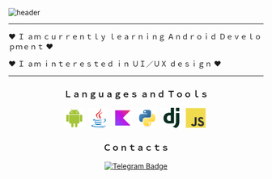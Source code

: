 
![header](https://capsule-render.vercel.app/api?type=rounded&color=gradient&height=200&text=Hello%20Everyone!&fontSize=75&fontColor=220022&animation=fadeIn&fontAlignY=50&desc=Welcome%20to%20my%20GitHub%20profile!&descAlignY=75&descAlign=80&stroke=ff77ff&strokeWidth=2)
___
<p> ♥ Ｉ  ａｍ  ｃｕｒｒｅｎｔｌｙ  ｌｅａｒｎｉｎｇ  Ａｎｄｒｏｉｄ  Ｄｅｖｅｌｏｐｍｅｎｔ ♥ </p>
<p> ♥ Ｉ  ａｍ  ｉｎｔｅｒｅｓｔｅｄ  ｉｎ  ＵＩ／ＵＸ  ｄｅｓｉｇｎ ♥ </p>

___

<div align="center">
<h3
<p> Ｌａｎｇｕａｇｅｓ ａｎｄ Ｔｏｏｌｓ </p>
</h3>
  <img src="https://github.com/devicons/devicon/blob/master/icons/android/android-original.svg" title="Android" alt="Android" wirth="40" height="40"/>&nbsp;
  <img src="https://github.com/devicons/devicon/blob/master/icons/java/java-original.svg" title="Java" alt="Java" wirth="40" height="40"/>&nbsp;
  <img src="https://github.com/devicons/devicon/blob/master/icons/kotlin/kotlin-original.svg" title="Kotlin" alt="Kotlin" wirth="40" height="40"/>&nbsp;
  <img src="https://github.com/devicons/devicon/blob/master/icons/python/python-original.svg" title="Python" alt="Python" wirth="40" height="40"/>&nbsp;
  <img src="https://github.com/devicons/devicon/blob/master/icons/django/django-plain.svg" title="Django" alt="Django" wirth="40" height="40"/>&nbsp;
  <img src="https://github.com/devicons/devicon/blob/master/icons/javascript/javascript-original.svg" title="JavaScript" alt="JavaScript" wirth="40" height="40"/>&nbsp;

<div align="center">
<h3
<p>
Ｃｏｎｔａｃｔｓ
</p>
</h3>

<div align="center" id="badges">
<a href="https://t.me/AnnyVJu">   
  <img src="https://img.shields.io/badge/Telegram-EB1F6A?style=for-the-badge&logo=telegram&logoColor=white" alt="Telegram Badge"/>
  </a>  
</div>

<!--
**AnnyVJu/AnnyVJu** is a ✨ _special_ ✨ repository because its `README.md` (this file) appears on your GitHub profile.

Here are some ideas to get you started:

- 🔭 I’m currently working on ...
- 🌱 I’m currently learning ...
- 👯 I’m looking to collaborate on ...
- 🤔 I’m looking for help with ...
- 💬 Ask me about ...
- 📫 How to reach me: ...
- 😄 Pronouns: ...
- ⚡ Fun fact: ...
-->
